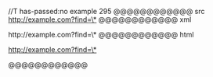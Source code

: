 //T has-passed:no
example 295
@@@@@@@@@@@@ src
<http://example.com?find=\*>
@@@@@@@@@@@@ xml
<?xml version="1.0" encoding="UTF-8"?>
<!DOCTYPE document SYSTEM "CommonMark.dtd">
<document xmlns="http://commonmark.org/xml/1.0">
  <paragraph>
    <link destination="http://example.com?find=\*" title="">
      <text>http://example.com?find=\*</text>
    </link>
  </paragraph>
</document>
@@@@@@@@@@@@ html
<p><a href="http://example.com?find=%5C*">http://example.com?find=\*</a></p>
@@@@@@@@@@@@
